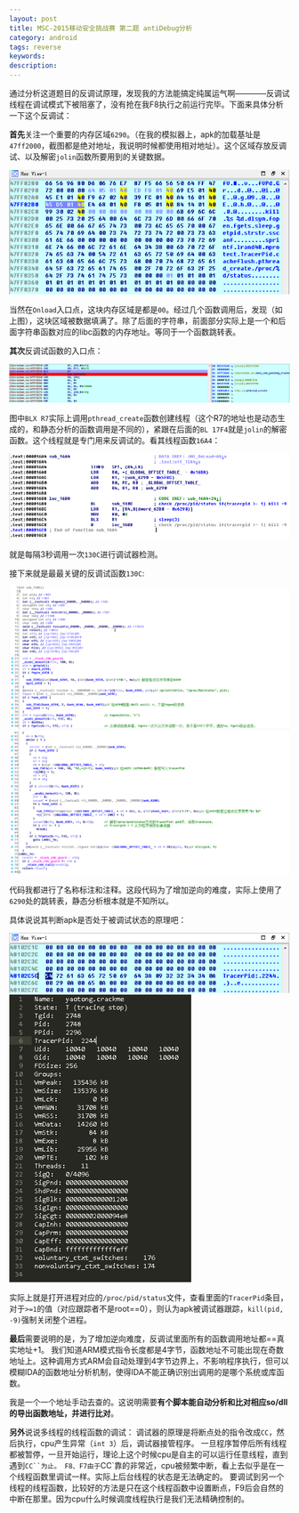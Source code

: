 ```yaml
---
layout: post
title: MSC-2015移动安全挑战赛 第二题 antiDebug分析
category: android
tags: reverse
keywords: 
description: 
---
```


通过分析这道题目的反调试原理，发现我的方法能搞定纯属运气啊————反调试线程在调试模式下被阻塞了，没有抢在我F8执行之前运行完毕。下面来具体分析一下这个反调试：

**首先**关注一个重要的内存区域`6290`。（在我的模拟器上，apk的加载基址是`47ff2000`，截图都是绝对地址，我说明时候都使用相对地址）。这个区域存放反调试、以及解密`jolin`函数所要用到的关键数据。

![图](/public/img/2015-02-06-msc-2015_android_No2_antidebug-1.png)

当然在`Onload`入口点，这块内存区域是都是`00`。经过几个函数调用后，发现（如上图），这块区域被数据填满了。除了后面的字符串，前面部分实际上是一个和后面字符串函数对应的libc函数的内存地址。等同于一个函数跳转表。

**其次**反调试函数的入口点：

![图](/public/img/2015-02-06-msc-2015_android_No2_antidebug-7.png)

图中`BLX R7`实际上调用`pthread_create`函数创建线程（这个R7的地址也是动态生成的，和静态分析的函数调用是不同的），紧跟在后面的`BL 17F4`就是`jolin`的解密函数。这个线程就是专门用来反调试的。看其线程函数`16A4`：

![图](/public/img/2015-02-06-msc-2015_android_No2_antidebug-3.png)

就是每隔3秒调用一次`130C`进行调试器检测。

接下来就是最最关键的反调试函数`130C`:

![图](/public/img/2015-02-06-msc-2015_android_No2_antidebug-4.png)
![图](/public/img/2015-02-06-msc-2015_android_No2_antidebug-5.png)

代码我都进行了名称标注和注释。这段代码为了增加逆向的难度，实际上使用了`6290`处的跳转表，静态分析根本就是不知所以。

具体说说其判断apk是否处于被调试状态的原理吧：

![图](/public/img/2015-02-06-msc-2015_android_No2_antidebug-2.png)
![图](/public/img/2015-02-06-msc-2015_android_No2_antidebug-6.png)

实际上就是打开进程对应的`/proc/pid/status`文件，查看里面的`TracerPid`条目，对于`>=1`的值（对应跟踪者不是root==0），则认为apk被调试器跟踪，`kill(pid, -9)`强制关闭整个进程。




**最后**需要说明的是，为了增加逆向难度，反调试里面所有的函数调用地址都==真实地址+1。
我们知道ARM模式指令长度都是4字节，函数地址不可能出现在奇数地址上。这种调用方式ARM会自动处理到4字节边界上，不影响程序执行，但可以模糊IDA的函数地址分析机制，使得IDA不能正确识别出调用的是哪个系统或库函数。

我是一个一个地址手动去查的。这说明需要**有个脚本能自动分析和比对相应so/dll的导出函数地址，并进行比对**。

**另外**说说多线程的线程函数的调试：
调试器的原理是将断点处的指令改成`CC`，然后执行，cpu产生异常（`int 3`）后，调试器接管程序。
一旦程序暂停后所有线程都被暂停，一旦开始运行，理论上这个时候cpu是自主的可以运行任意线程，直到遇到`CC``为止。
F8、F7由于`CC`靠的非常近，cpu被频繁中断，看上去似乎是在一个线程函数里调试一样。实际上后台线程的状态是无法确定的。
要调试到另一个线程的线程函数，比较好的方法是只在这个线程函数中设置断点，F9后会自然的中断在那里。因为cpu什么时候调度线程执行是我们无法精确控制的。